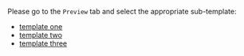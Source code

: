 Please go to the `Preview` tab and select the appropriate sub-template:

* [template one](?expand=1&template=template_one.md)
* [template two](?expand=1&template=template_two.md)
* [template three](?expand=1&template=tercero.md)